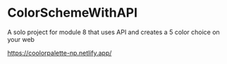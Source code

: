 # ColorSchemeWithAPI
A solo project for module 8 that uses API and creates a 5 color choice on your web

https://coolorpalette-np.netlify.app/
